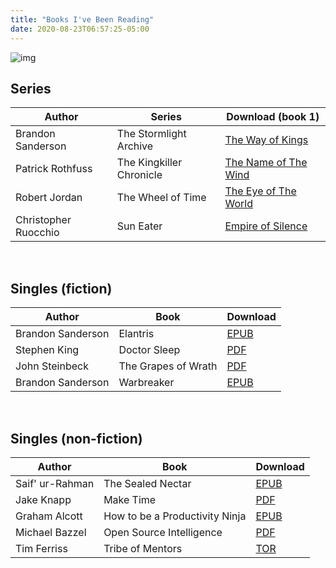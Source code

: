 ```yaml
---
title: "Books I've Been Reading"
date: 2020-08-23T06:57:25-05:00
---
```


![img](https://i.postimg.cc/52gFVLYh/erad.png)

## Series
| Author               | Series                   | Download (book 1)                                           |
|----------------------|--------------------------|-------------------------------------------------------------|
| Brandon Sanderson    | The Stormlight Archive   | [The Way of Kings](https://b-ok.cc/book/4219340/4b2f48)     |
| Patrick Rothfuss     | The Kingkiller Chronicle | [The Name of The Wind](https://b-ok.cc/book/1564700/b39690) |
| Robert Jordan        | The Wheel of Time        | [The Eye of The World](https://b-ok.cc/book/984472/9743af)  |
| Christopher Ruocchio | Sun Eater                | [Empire of Silence](https://b-ok.cc/book/5029866/ff1b81)    |

&nbsp;

## Singles (fiction)
| Author                                              | Book                                 | Download                                    |
|-----------------------------------------------------|--------------------------------------|---------------------------------------------|
| Brandon Sanderson                                   | Elantris                             | [EPUB](https://b-ok.cc/book/1222523/ef92aa) |
| Stephen King                                        | Doctor Sleep                         | [PDF](https://b-ok.cc/book/4261164/b41c46)  |
| John Steinbeck                                      | The Grapes of Wrath                  | [PDF](https://b-ok.cc/book/1518328/bddb70)  |
| Brandon Sanderson                                   | Warbreaker                           | [EPUB](https://b-ok.cc/book/1623479/d0cf66) |

&nbsp;

## Singles (non-fiction)
| Author                                              | Book                                 | Download                                    |
|-----------------------------------------------------|--------------------------------------|---------------------------------------------|
| Saif' ur-Rahman                                     | The Sealed Nectar                    | [EPUB](https://b-ok.cc/book/1009125/d83092) |
| Jake Knapp                                          | Make Time                            | [PDF](https://b-ok.cc/book/5337333/57a819)  |
| Graham Alcott                                       | How to be a Productivity Ninja       | [EPUB](https://b-ok.cc/book/5709760/a3dff9) |
| Michael Bazzel                                      | Open Source Intelligence             | [PDF](https://b-ok.cc/book/5275683/321b05)  |
| Tim Ferriss                                         | Tribe of Mentors                     | [TOR](https://b-ok.cc/book/3397110/2abf56)  |

&nbsp;
